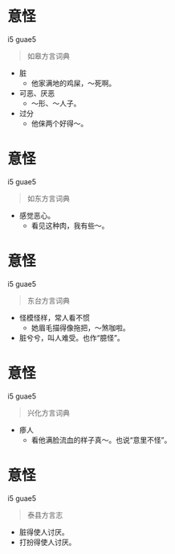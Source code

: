 # 意怪
i5 guae5
> 如皋方言词典
- 脏
  - 他家满地的鸡屎，～死啊。
- 可恶、厌恶
  - ～形、～人子。
- 过分
  - 他俫两个好得～。

# 意怪
i5 guae5
> 如东方言词典
- 感觉恶心。
  - 看见这种肉，我有些～。

# 意怪
i5 guae5
> 东台方言词典
- 怪模怪样，常人看不惯
  - 她眉毛描得像拖把，～煞咖啦。
- 脏兮兮，叫人难受。也作“臆怪”。

# 意怪
i5 guae5
> 兴化方言词典
- 瘆人
  - 看他满脸流血的样子真～。也说“意里不怪”。

# 意怪
i5 guae5
> 泰县方言志
- 脏得使人讨厌。
- 打扮得使人讨厌。
